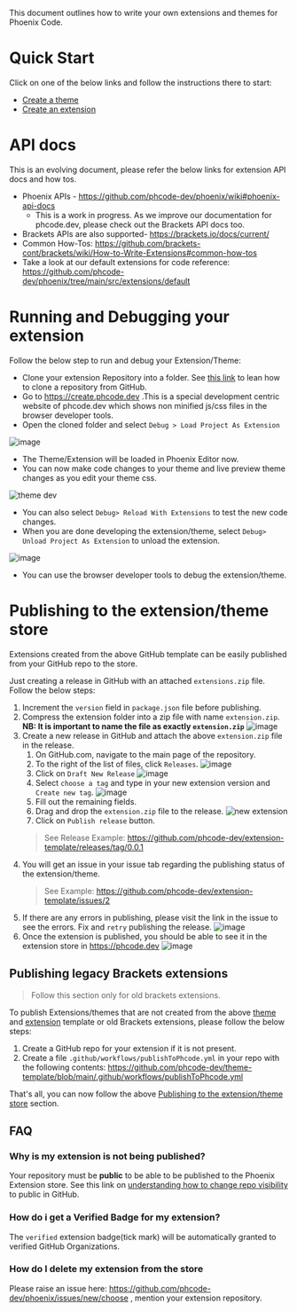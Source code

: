This document outlines how to write your own extensions and themes for Phoenix Code.

# Quick Start
Click on one of the below links and follow the instructions there to start:
* [Create a theme](https://github.com/phcode-dev/theme-template)
* [Create an extension](https://github.com/phcode-dev/extension-template)

# API docs
This is an evolving document, please refer the below links for extension API docs and how tos.
* Phoenix APIs - https://github.com/phcode-dev/phoenix/wiki#phoenix-api-docs
  * This is a work in progress. As we improve our documentation for phcode.dev, please check out the Brackets API docs too. 
* Brackets APIs are also supported- https://brackets.io/docs/current/
* Common How-Tos: https://github.com/brackets-cont/brackets/wiki/How-to-Write-Extensions#common-how-tos
* Take a look at our default extensions for code reference: https://github.com/phcode-dev/phoenix/tree/main/src/extensions/default

# Running and Debugging your extension
Follow the below step to run and debug your Extension/Theme:
* Clone your extension Repository into a folder. See [this link](https://docs.github.com/en/repositories/creating-and-managing-repositories/cloning-a-repository) to lean how to clone a repository from GitHub.
* Go to https://create.phcode.dev .This is a special development centric website of phcode.dev which shows non minified js/css files in the browser developer tools.
* Open the cloned folder and select `Debug > Load Project As Extension`

![image](https://user-images.githubusercontent.com/5336369/224746152-0416a862-891a-4fe1-b9dd-09add25a6cc0.png)

* The Theme/Extension will be loaded in Phoenix Editor now.
* You can now make code changes to your theme and live preview theme changes as you edit your theme css.

![theme dev](https://user-images.githubusercontent.com/5336369/222974377-e3c04920-dd2b-4eab-be35-57df403ff249.gif)
* You can also select `Debug> Reload With Extensions` to test the new code changes.
* When you are done developing the extension/theme, select `Debug> Unload Project As Extension` to unload the extension.

![image](https://user-images.githubusercontent.com/5336369/224747590-556dff1d-5b29-41c3-88a0-3ce72ab643d0.png)
* You can use the browser developer tools to debug the extension/theme.



# Publishing to the extension/theme store
Extensions created from the above GitHub template can be easily published from your GitHub repo to the store.

Just creating a release in GitHub with an attached `extensions.zip` file. Follow the below steps:

1. Increment the `version` field in `package.json` file before publishing. 
1. Compress the extension folder into a zip file with name `extension.zip`. **NB: It is important to name the file as exactly `extension.zip`** ![image](https://user-images.githubusercontent.com/5336369/225952199-64a94252-d87c-4e6d-9e0f-92dadcd91a22.png)
1. Create a new release in GitHub and attach the above `extension.zip` file in the release.
   1. On GitHub.com, navigate to the main page of the repository.
   2. To the right of the list of files, click `Releases`. ![image](https://user-images.githubusercontent.com/5336369/225949727-615f1e47-6bef-4588-a2ad-8ff171a365f2.png)
   3. Click on `Draft New Release` ![image](https://user-images.githubusercontent.com/5336369/225950622-7a2be0c7-50ae-492b-9c4b-0e7561a5d6db.png)
   4. Select `choose a tag` and type in your new extension version and `Create new tag`. ![image](https://user-images.githubusercontent.com/5336369/225951176-de9fefa2-8460-4a1d-a655-906e8f6f66ee.png)
   5. Fill out the remaining fields.
   6. Drag and drop the `extension.zip` file to the release. ![new extension](https://user-images.githubusercontent.com/5336369/225951658-ac388712-0128-463e-85cf-c66746a360f7.gif)
   7. Click on `Publish release` button.
   >    See Release Example: https://github.com/phcode-dev/extension-template/releases/tag/0.0.1
1. You will get an issue in your issue tab regarding the publishing status of the extension/theme.
   > See Example: https://github.com/phcode-dev/extension-template/issues/2
1. If there are any errors in publishing, please visit the link in the issue to 
see the errors. Fix and `retry` publishing the release.
   ![image](https://user-images.githubusercontent.com/5336369/222446467-534f67de-5342-444a-bba5-708011e7024d.png)
1. Once the extension is published, you should be able to see it in the extension store in https://phcode.dev
![image](https://user-images.githubusercontent.com/5336369/224892317-c55ddec2-599e-4df2-8ee5-4e50f262dee7.png)

## Publishing legacy Brackets extensions
> Follow this section only for old brackets extensions.

To publish Extensions/themes that are not created from the above [theme](https://github.com/phcode-dev/theme-template) and [extension](https://github.com/phcode-dev/extension-template) template
or old Brackets extensions, please follow the below steps:

1. Create a GitHub repo for your extension if it is not present.
2. Create a file `.github/workflows/publishToPhcode.yml` in your repo with the following contents: https://github.com/phcode-dev/theme-template/blob/main/.github/workflows/publishToPhcode.yml

That's all, you can now follow the above [Publishing to the extension/theme store](#publishing-to-the-extensiontheme-store) section.

## FAQ
### Why is my extension is not being published?
Your repository must be **public** to be able to be published to the Phoenix Extension store.
See this link on [understanding how to change repo visibility](https://docs.github.com/en/repositories/managing-your-repositorys-settings-and-features/managing-repository-settings/setting-repository-visibility#changing-a-repositorys-visibility) to public in GitHub.

### How do i get a Verified Badge for my extension?
The `verified` extension badge(tick mark) will be automatically granted to verified GitHub Organizations.

### How do I delete my extension from the store
Please raise an issue here: https://github.com/phcode-dev/phoenix/issues/new/choose , mention your extension repository.

